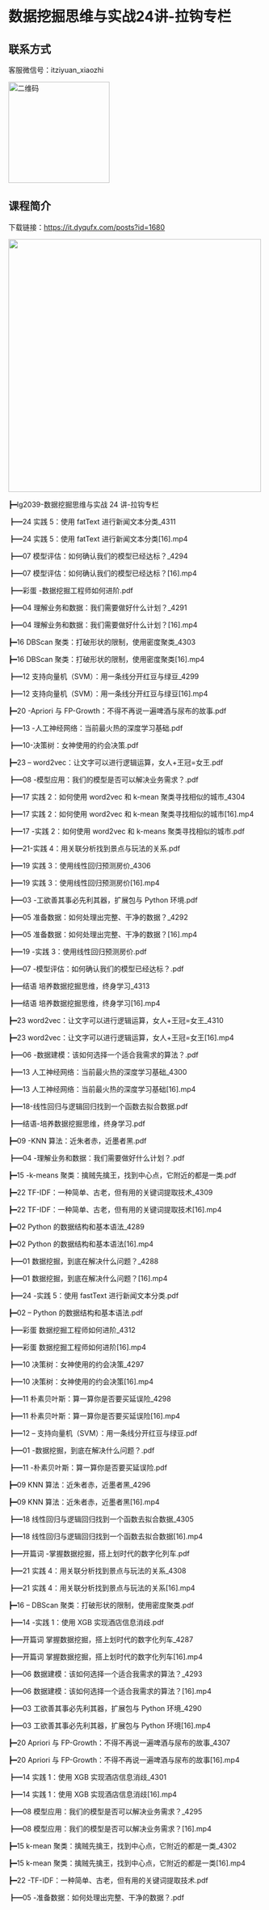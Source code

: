 # 数据挖掘思维与实战24讲-拉钩专栏

## 联系方式

客服微信号：itziyuan_xiaozhi

<img src="https://ziyuanyun.oss-cn-guangzhou.aliyuncs.com/common/20240614073449/666b82192834a.jpg" width="200" height="200" alt="二维码">

## 课程简介

下载链接：https://it.dyqufx.com/posts?id=1680

<img src="https://ziyuanyun.oss-cn-guangzhou.aliyuncs.com/yun/20240515183506/66448fdaa6fb0.jpg" width="500" alt="">

  ┣━lg2039-数据挖掘思维与实战 24 讲-拉钩专栏

 ┣━24 实践 5：使用 fatText 进行新闻文本分类_4311

 ┣━24 实践 5：使用 fatText 进行新闻文本分类[16].mp4

 ┣━07 模型评估：如何确认我们的模型已经达标？_4294

 ┣━07 模型评估：如何确认我们的模型已经达标？[16].mp4

 ┣━彩蛋 -数据挖掘工程师如何进阶.pdf

 ┣━04 理解业务和数据：我们需要做好什么计划？_4291

 ┣━04 理解业务和数据：我们需要做好什么计划？[16].mp4

 ┣━16 DBScan 聚类：打破形状的限制，使用密度聚类_4303

 ┣━16 DBScan 聚类：打破形状的限制，使用密度聚类[16].mp4

 ┣━12 支持向量机（SVM）：用一条线分开红豆与绿豆_4299

 ┣━12 支持向量机（SVM）：用一条线分开红豆与绿豆[16].mp4

 ┣━20 -Apriori 与 FP-Growth：不得不再说一遍啤酒与尿布的故事.pdf

 ┣━13 -人工神经网络：当前最火热的深度学习基础.pdf

 ┣━10-决策树：女神使用的约会决策.pdf

 ┣━23 &#8211; word2vec：让文字可以进行逻辑运算，女人+王冠=女王.pdf

 ┣━08 -模型应用：我们的模型是否可以解决业务需求？.pdf

 ┣━17 实践 2：如何使用 word2vec 和 k-mean 聚类寻找相似的城市_4304

 ┣━17 实践 2：如何使用 word2vec 和 k-mean 聚类寻找相似的城市[16].mp4

 ┣━17 -实践 2：如何使用 word2vec 和 k-means 聚类寻找相似的城市.pdf

 ┣━21-实践 4：用关联分析找到景点与玩法的关系.pdf

 ┣━19 实践 3：使用线性回归预测房价_4306

 ┣━19 实践 3：使用线性回归预测房价[16].mp4

 ┣━03 -工欲善其事必先利其器，扩展包与 Python 环境.pdf

 ┣━05 准备数据：如何处理出完整、干净的数据？_4292

 ┣━05 准备数据：如何处理出完整、干净的数据？[16].mp4

 ┣━19 -实践 3：使用线性回归预测房价.pdf

 ┣━07 -模型评估：如何确认我们的模型已经达标？.pdf

 ┣━结语 培养数据挖掘思维，终身学习_4313

 ┣━结语 培养数据挖掘思维，终身学习[16].mp4

 ┣━23 word2vec：让文字可以进行逻辑运算，女人+王冠=女王_4310

 ┣━23 word2vec：让文字可以进行逻辑运算，女人+王冠=女王[16].mp4

 ┣━06 -数据建模：该如何选择一个适合我需求的算法？.pdf

 ┣━13 人工神经网络：当前最火热的深度学习基础_4300

 ┣━13 人工神经网络：当前最火热的深度学习基础[16].mp4

 ┣━18-线性回归与逻辑回归找到一个函数去拟合数据.pdf

 ┣━结语-培养数据挖掘思维，终身学习.pdf

 ┣━09 -KNN 算法：近朱者赤，近墨者黑.pdf

 ┣━04 -理解业务和数据：我们需要做好什么计划？.pdf

 ┣━15 -k-means 聚类：擒贼先擒王，找到中心点，它附近的都是一类.pdf

 ┣━22 TF-IDF：一种简单、古老，但有用的关键词提取技术_4309

 ┣━22 TF-IDF：一种简单、古老，但有用的关键词提取技术[16].mp4

 ┣━02 Python 的数据结构和基本语法_4289

 ┣━02 Python 的数据结构和基本语法[16].mp4

 ┣━01 数据挖掘，到底在解决什么问题？_4288

 ┣━01 数据挖掘，到底在解决什么问题？[16].mp4

 ┣━24 -实践 5：使用 fastText 进行新闻文本分类.pdf

 ┣━02 &#8211; Python 的数据结构和基本语法.pdf

 ┣━彩蛋 数据挖掘工程师如何进阶_4312

 ┣━彩蛋 数据挖掘工程师如何进阶[16].mp4

 ┣━10 决策树：女神使用的约会决策_4297

 ┣━10 决策树：女神使用的约会决策[16].mp4

 ┣━11 朴素贝叶斯：算一算你是否要买延误险_4298

 ┣━11 朴素贝叶斯：算一算你是否要买延误险[16].mp4

 ┣━12 &#8211; 支持向量机（SVM）：用一条线分开红豆与绿豆.pdf

 ┣━01 -数据挖掘，到底在解决什么问题？.pdf

 ┣━11 -朴素贝叶斯：算一算你是否要买延误险.pdf

 ┣━09 KNN 算法：近朱者赤，近墨者黑_4296

 ┣━09 KNN 算法：近朱者赤，近墨者黑[16].mp4

 ┣━18 线性回归与逻辑回归找到一个函数去拟合数据_4305

 ┣━18 线性回归与逻辑回归找到一个函数去拟合数据[16].mp4

 ┣━开篇词 -掌握数据挖掘，搭上划时代的数字化列车.pdf

 ┣━21 实践 4：用关联分析找到景点与玩法的关系_4308

 ┣━21 实践 4：用关联分析找到景点与玩法的关系[16].mp4

 ┣━16 &#8211; DBScan 聚类：打破形状的限制，使用密度聚类.pdf

 ┣━14 -实践 1：使用 XGB 实现酒店信息消歧.pdf

 ┣━开篇词 掌握数据挖掘，搭上划时代的数字化列车_4287

 ┣━开篇词 掌握数据挖掘，搭上划时代的数字化列车[16].mp4

 ┣━06 数据建模：该如何选择一个适合我需求的算法？_4293

 ┣━06 数据建模：该如何选择一个适合我需求的算法？[16].mp4

 ┣━03 工欲善其事必先利其器，扩展包与 Python 环境_4290

 ┣━03 工欲善其事必先利其器，扩展包与 Python 环境[16].mp4

 ┣━20 Apriori 与 FP-Growth：不得不再说一遍啤酒与尿布的故事_4307

 ┣━20 Apriori 与 FP-Growth：不得不再说一遍啤酒与尿布的故事[16].mp4

 ┣━14 实践 1：使用 XGB 实现酒店信息消歧_4301

 ┣━14 实践 1：使用 XGB 实现酒店信息消歧[16].mp4

 ┣━08 模型应用：我们的模型是否可以解决业务需求？_4295

 ┣━08 模型应用：我们的模型是否可以解决业务需求？[16].mp4

 ┣━15 k-mean 聚类：擒贼先擒王，找到中心点，它附近的都是一类_4302

 ┣━15 k-mean 聚类：擒贼先擒王，找到中心点，它附近的都是一类[16].mp4

 ┣━22 -TF-IDF：一种简单、古老，但有用的关键词提取技术.pdf

 ┣━05 -准备数据：如何处理出完整、干净的数据？.pdf

  
